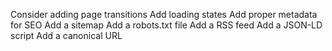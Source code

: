 Consider adding page transitions
Add loading states
Add proper metadata for SEO
Add a sitemap
Add a robots.txt file
Add a RSS feed
Add a JSON-LD script
Add a canonical URL

